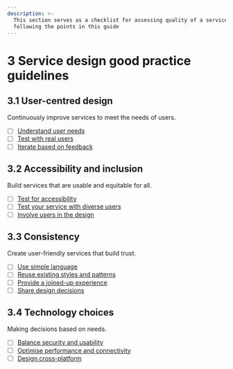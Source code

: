 ```yaml
---
description: >-
  This section serves as a checklist for assessing quality of a service by
  following the points in this guide
---
```


# 3 Service design good practice guidelines

## 3.1 User-centred design

Continuously improve services to meet the needs of users.

* [ ] [Understand user needs](3.1-user-centred-design/#3.1.1-understand-user-needs)
* [ ] [Test with real users](3.1-user-centred-design/#3.1.2-test-with-users)
* [ ] [Iterate based on feedback](3.1-user-centred-design/#3.1.3-iterate-based-on-feedback)

## 3.2 Accessibility and inclusion

Build services that are usable and equitable for all.

* [ ] [Test for accessibility](3.2-accessibility-and-inclusion/#3.2.1-test-for-accessibility)
* [ ] [Test your service with diverse users](3.2-accessibility-and-inclusion/#3.2.2-test-your-service-with-diverse-users)
* [ ] [Involve users in the design](3.2-accessibility-and-inclusion/)

## 3.3 Consistency

Create user-friendly services that build trust.

* [ ] [Use simple language](3.3-consistency/#3.3.1-use-simple-language)
* [ ] [Reuse existing styles and patterns](3.3-consistency/#3.3.2-reuse-existing-styles-and-patterns)
* [ ] [Provide a joined-up experience](3.3-consistency/#3.3.3-provide-a-joined-up-experience)
* [ ] [Share design decisions](3.3-consistency/#3.3.4-share-design-decisions)

## 3.4 Technology choices

Making decisions based on needs.

* [ ] [Balance security and usability](3.4-technology-choices/#3.4.1-security-and-privacy)
* [ ] [Optimise performance and connectivity](3.4-technology-choices/#3.4.2-optimise-performance-and-connectivity)
* [ ] [Design cross-platform](3.4-technology-choices/#3.4.3-design-cross-platform)
